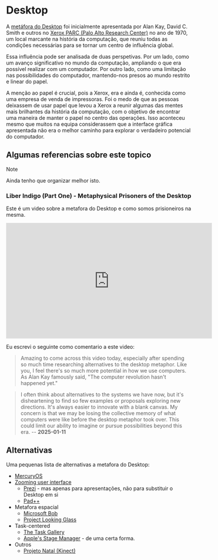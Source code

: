 # Desktop

A [metáfora do Desktop](https://en.wikipedia.org/wiki/Desktop_metaphor) foi inicialmente apresentada por Alan Kay, David C. Smith e outros no [Xerox PARC (Palo Alto Research Center)](<https://en.wikipedia.org/wiki/PARC_(company)>) no ano de 1970, um local marcante na história da computação, que reuniu todas as condições necessárias para se tornar um centro de influência global.

Essa influência pode ser analisada de duas perspetivas. Por um lado, como um avanço significativo no mundo da computação, ampliando o que era possível realizar com um computador. Por outro lado, como uma limitação nas possibilidades do computador, mantendo-nos presos ao mundo restrito e linear do papel.

A menção ao papel é crucial, pois a Xerox, era e ainda é, conhecida como uma empresa de venda de impressoras. Foi o medo de que as pessoas deixassem de usar papel que levou a Xerox a reunir algumas das mentes mais brilhantes da história da computação, com o objetivo de encontrar uma maneira de manter o papel no centro das operações. Isso aconteceu mesmo que muitos na equipa considerassem que a interface gráfica apresentada não era o melhor caminho para explorar o verdadeiro potencial do computador.

## Algumas referencias sobre este topico

> [!NOTE]
> Ainda tenho que organizar melhor isto.

### Liber Indigo (Part One) - Metaphysical Prisoners of the Desktop

Este é um video sobre a metafora do Desktop e como somos prisioneiros na mesma.

<iframe width="560" height="315" src="https://www.youtube.com/embed/pGpBQgZ5IsI?si=LU4Vi7Jk90V94qPC" title="YouTube video player" frameborder="0" allow="accelerometer; autoplay; clipboard-write; encrypted-media; gyroscope; picture-in-picture; web-share" referrerpolicy="strict-origin-when-cross-origin" allowfullscreen></iframe>

Eu escrevi o seguinte como comentario a este video:

> Amazing to come across this video today, especially after spending so much time researching alternatives to the desktop metaphor. Like you, I feel there's so much more potential in how we use computers. As Alan Kay famously said, "The computer revolution hasn't happened yet."

> I often think about alternatives to the systems we have now, but it's disheartening to find so few examples or proposals exploring new directions. It's always easier to innovate with a blank canvas. My concern is that we may be losing the collective memory of what computers were like before the desktop metaphor took over. This could limit our ability to imagine or pursue possibilities beyond this era. -- **2025-01-11**

## Alternativas

Uma pequenas lista de alternativas a metafora do Desktop:

- [MercuryOS](https://www.mercuryos.com/)
- [Zooming user interface](https://en.wikipedia.org/wiki/Zooming_user_interface)
  - [Prezi](https://prezi.com/) - mas apenas para apresentações, não para substituir o Desktop em si
  - [Pad++](https://www.youtube.com/watch?v=BlIRYTuSv0Q)
- Metafora espacial
  - [Microsoft Bob](https://en.wikipedia.org/wiki/Microsoft_Bob)
  - [Project Looking Glass](https://en.wikipedia.org/wiki/Project_Looking_Glass)
- Task-centered
  - [The Task Gallery](https://www.microsoft.com/en-us/research/publication/the-task-gallery-a-3d-window-manager/)
  - [Apple's Stage Manager](https://support.apple.com/pt-pt/guide/mac-help/mchl534ba392/mac) - de uma certa forma.
- Outros
  - [Projeto Natal (Kinect)](https://en.wikipedia.org/wiki/Kinect)
